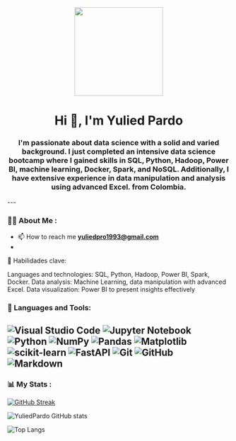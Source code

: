 <div id="header" align="center">
    <img src="https://media.giphy.com/media/3osxYc2axjCJNsCXyE/giphy.gif" width="200" />
    <h1 align="center">Hi 👋, I'm Yulied Pardo</h1>
    <h3 align="center"> I'm passionate about data science with a solid and varied background. I just completed an intensive data science bootcamp where I gained skills in SQL, Python, Hadoop, Power BI, machine learning, Docker, Spark, and NoSQL. Additionally, I have extensive experience in data manipulation and analysis using advanced Excel. from Colombia.</h3>
</div>
---

### 👨‍💻 About Me :

- 📫 How to reach me **yuliedpro1993@gmail.com**
- 
🔧 Habilidades clave:

Languages and technologies: SQL, Python, Hadoop, Power BI, Spark, Docker.
Data analysis: Machine Learning, data manipulation with advanced Excel.
Data visualization: Power BI to present insights effectively


<div align="left">
    <h3>🔨 Languages and Tools:</h3>
    <div>
      </div>
</div>

![Visual Studio Code](https://img.shields.io/badge/Visual%20Studio%20Code-0078d7.svg?style=for-the-badge&logo=visual-studio-code&logoColor=white)
![Jupyter Notebook](https://img.shields.io/badge/jupyter-%23FA0F00.svg?style=for-the-badge&logo=jupyter&logoColor=white)
![Python](https://img.shields.io/badge/python-3670A0?style=for-the-badge&logo=python&logoColor=ffdd54)
![NumPy](https://img.shields.io/badge/numpy-%23013243.svg?style=for-the-badge&logo=numpy&logoColor=white)
![Pandas](https://img.shields.io/badge/pandas-%23150458.svg?style=for-the-badge&logo=pandas&logoColor=white)
![Matplotlib](https://img.shields.io/badge/Matplotlib-%23ffffff.svg?style=for-the-badge&logo=Matplotlib&logoColor=black)
![scikit-learn](https://img.shields.io/badge/scikit--learn-%23F7931E.svg?style=for-the-badge&logo=scikit-learn&logoColor=white)
![FastAPI](https://img.shields.io/badge/FastAPI-005571?style=for-the-badge&logo=fastapi)
![Git](https://img.shields.io/badge/git-%23F05033.svg?style=for-the-badge&logo=git&logoColor=white)
![GitHub](https://img.shields.io/badge/github-%23121011.svg?style=for-the-badge&logo=github&logoColor=white)
![Markdown](https://img.shields.io/badge/markdown-%23000000.svg?style=for-the-badge&logo=markdown&logoColor=white)
---

### 📊 My Stats :

[![GitHub Streak](http://github-readme-streak-stats.herokuapp.com?user=Yuliedpardo&theme=dark&hide_border=true&date_format=j%20M%5B%20Y%5D)](https://git.io/streak-stats)

![YuliedPardo GitHub stats](https://github-readme-stats.vercel.app/api?username=Yuliedpardo&show_icons=true&theme=radical)

![Top Langs](https://github-readme-stats.vercel.app/api/top-langs/?username=Yuliedpardo&langs_count=8)



